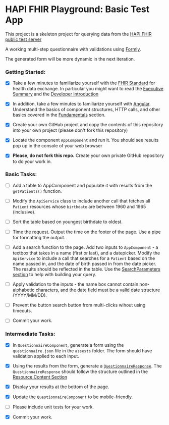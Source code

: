 # HAPI FHIR Playground: Basic Test App

This project is a skeleton project for querying data from the [HAPI FHIR public test server](http://hapi.fhir.org/baseR4)

A working multi-step questionnaire with validations using [Formly](https://formly.dev/).

The generated form will be more dynamic in the next iteration.

### Getting Started:

* [x] Take a few minutes to familiarize yourself with the [FHIR Standard](http://hl7.org/fhir/) for health data exchange. In particular you might want to read the [Executive Summary](http://hl7.org/fhir/summary.html) and the [Developer Introduction](http://hl7.org/fhir/overview-dev.html)

* [x] In addition, take a few minutes to familiarize yourself with [Angular](https://angular.io/docs). Understand the basics of component structures, HTTP calls, and other basics covered in the [Fundamentals](https://angular.io/guide/architecture) section.
  
* [x] Create your own GitHub project and copy the contents of this repository into your own project (please don't fork this repository)

* [x] Locate the component `AppComponent` and run it. You should see results pop up in the console of your web browser

* [x] **Please, do not fork this repo.** Create your own private GitHub repository to do your work in.

### Basic Tasks:

* [ ] Add a table to AppComponent and populate it with results from the `getPatients()` function.

* [ ] Modify the `ApiService` class to include another call that fetches all `Patient` resources whose `birthdate` are between 1960 and 1965 (inclusive).

* [ ] Sort the table based on youngest birthdate to oldest.

* [ ] Time the request. Output the time on the footer of the page. Use a pipe for formatting the output.

* [ ] Add a search function to the page. Add two inputs to `AppComponent` - a textbox that takes in a name (first or last), and a datepicker.  Modify the `ApiService` to include a call that searches for a `Patient` based on the name passed in, and the date of birth passed in from the date picker. The results should be reflected in the table. Use the [SearchParameters section](https://www.hl7.org/fhir/patient.html#search) to help with building your query.

* [ ] Apply validation to the inputs - the name box cannot contain non-alphabetic characters, and the date field must be a valid date structure (YYYY/MM/DD). 

* [ ] Prevent the button search button from multi-clicks wihout using timeouts.

* [ ] Commit your work.

### Intermediate Tasks:

* [x] In `QuestionnaireComponent`, generate a form using the `questionnaire.json` file in the `assests` folder. The form should have validation applied to each input.

* [x] Using the results from the form, generate a [`QuestionnaireResponse`](https://www.hl7.org/fhir/questionnaireresponse.html). The `QuestionnaireResponse` should follow the structure outlined in the [Resource Content Section](https://www.hl7.org/fhir/questionnaireresponse.html#resource)

* [x] Display your results at the bottom of the page.

* [x] Update the `QuestionnaireComponent` to be mobile-friendly.

* [ ] Please include unit tests for your work.

* [x] Commit your work.
